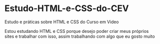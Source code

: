 # Estudo-HTML-e-CSS-do-CEV
 Estudo e práticas sobre HTML e CSS do Curso em Video

Estou estudando HTML e CSS porque desejo poder criar meus próprios sites e trabalhar com isso, assim trabalhando com algo que eu gosto muito